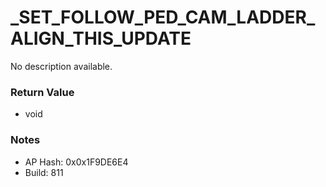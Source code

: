 # _SET_FOLLOW_PED_CAM_LADDER_ALIGN_THIS_UPDATE

No description available.

### Return Value
* void

### Notes
* AP Hash: 0x0x1F9DE6E4
* Build: 811

